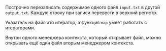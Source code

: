 Построчно перезаписать содержимое одного файл `input.txt` в другой `output.txt`.
Каждую строку при записи перевести в верхний регистр.

Указатель на файл это итератор, а функция `map` умеет работать с итераторами.

Внутри одного менеджера контекста, который открывает файл, можно открывать ещё один файл вторым менеджером контекста.
